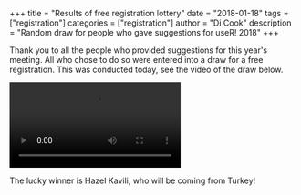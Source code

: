 +++
title = "Results of free registration lottery"
date = "2018-01-18"
tags = ["registration"]
categories = ["registration"]
author = "Di Cook"
description = "Random draw for people who gave suggestions for useR! 2018"
+++

Thank you to all the people who provided suggestions for this year's meeting. All who chose to do so were entered into a draw for a free registration. This was conducted today, see the video of the draw below. 

![](img/free_registration_draw.mov)

The lucky winner is Hazel Kavili, who will be coming from Turkey!
